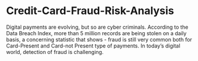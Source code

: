# Credit-Card-Fraud-Risk-Analysis
Digital payments are evolving, but so are cyber criminals.  According to the Data Breach Index, more than 5 million records are being stolen on a daily basis, a concerning statistic that shows - fraud is still very common both for Card-Present and Card-not Present type of payments.  In today’s digital world, detection of fraud is challenging.
